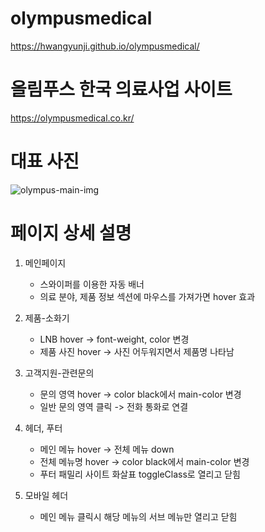 # olympusmedical
https://hwangyunji.github.io/olympusmedical/

# 올림푸스 한국 의료사업 사이트
https://olympusmedical.co.kr/

# 대표 사진
![olympus-main-img](https://user-images.githubusercontent.com/105402299/187571351-dc3bf61f-93ae-49a7-bedd-f81ad3736226.png)

# 페이지 상세 설명

1. 메인페이지
    - 스와이퍼를 이용한 자동 배너
    - 의료 분야, 제품 정보 섹션에 마우스를 가져가면 hover 효과
  
2. 제품-소화기
    - LNB hover -> font-weight, color 변경
    - 제품 사진 hover -> 사진 어두워지면서 제품명 나타남
  
3. 고객지원-관련문의
    - 문의 영역 hover -> color black에서 main-color 변경
   - 일반 문의 영역 클릭 -> 전화 통화로 연결
  
4. 헤더, 푸터
   - 메인 메뉴 hover -> 전체 메뉴 down
   - 전체 메뉴명 hover -> color black에서 main-color 변경
    - 푸터 패밀리 사이트 화살표 toggleClass로 열리고 닫힘
  
5. 모바일 헤더
    - 메인 메뉴 클릭시 해당 메뉴의 서브 메뉴만 열리고 닫힘

